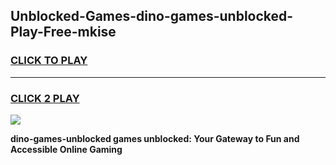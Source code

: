 
## Unblocked-Games-dino-games-unblocked-Play-Free-mkise
<h3>
<a href="https://premium76.site?title=dino-games-unblocked&ref=15A">CLICK TO PLAY</a></h3>
<hr>

<h3>
<a href="https://premium76.site?title=dino-games-unblocked&ref=15A">CLICK 2 PLAY</a>
  
</h3>

<a href="https://premium76.site?title=dino-games-unblocked&ref=15A"><img src="https://clearcache.store/games.png"></a>


**dino-games-unblocked games unblocked: Your Gateway to Fun and Accessible Online Gaming**
